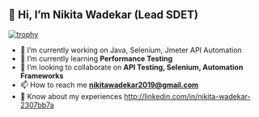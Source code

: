 ## 👋 Hi, I’m Nikita Wadekar (Lead SDET)


[![trophy](https://github-profile-trophy.vercel.app/?username=ryo-ma)](https://github.com/ryo-ma/github-profile-trophy)

- 🔭 I’m currently working on Java, Selenium, Jmeter API Automation
- 🌱 I’m currently learning **Performance Testing**
- 👯 I’m looking to collaborate on **API Testing, Selenium, Automation Frameworks**
- 📫 How to reach me **nikitawadekar2019@gmail.com**
- 📄 Know about my experiences http://linkedin.com/in/nikita-wadekar-2307bb7a


<!---
wpnikita/wpnikita is a ✨ special ✨ repository because its `README.md` (this file) appears on your GitHub profile.
You can click the Preview link to take a look at your changes.
--->
